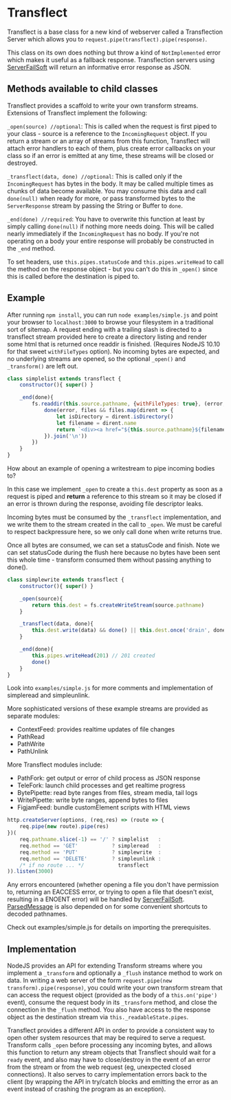 # Transflect

Transflect is a base class for a new kind of webserver called a Transflection Server which allows you to `request.pipe(transflect).pipe(response)`.

This class on its own does nothing but throw a kind of `NotImplemented` error which makes it useful as a fallback response. Transflection servers using [ServerFailSoft](http://github.com/jazzyjackson/serverfailsoft/) will return an informative error response as JSON. 

## Methods available to child classes

Transflect provides a scaffold to write your own transform streams. Extensions of Transflect implement the following:

`_open(source) //optional`: This is called when the request is first piped to your class - source is a reference to the `IncomingRequest` object. If you return a stream or an array of streams from this function, Transflect will attach error handlers to each of them, plus create error callbacks on your class so if an error is emitted at any time, these streams will be closed or destroyed.

`_transflect(data, done) //optional`: This is called only if the `IncomingRequest` has bytes in the body. It may be called multiple times as chunks of data become available. You may consume this data and call `done(null)` when ready for more, or pass transformed bytes to the `ServerResponse` stream by passing the String or Buffer to `done`. 

`_end(done) //required`: You have to overwrite this function at least by simply calling `done(null)` if nothing more needs doing. This will be called nearly immediately if the `IncomingRequest` has no body. If you're not operating on a body your entire response will probably be constructed in the `_end` method.

To set headers, use `this.pipes.statusCode` and `this.pipes.writeHead` to call the method on the response object - but you can't do this in `_open()` since this is called before the destination is piped to.

## Example

After running `npm install`, you can run `node examples/simple.js` and point your browser to `localhost:3000` to browse your filesystem in a traditional sort of sitemap. A request ending with a trailing slash is directed to a transflect stream provided here to create a directory listing and render some html that is returned once readdir is finished. (Requires NodeJS 10.10 for that sweet `withFileTypes` option). No incoming bytes are expected, and no underlying streams are opened, so the optional `_open()` and `_transform()` are left out.

```js
class simplelist extends transflect {
    constructor(){ super() }

    _end(done){
        fs.readdir(this.source.pathname, {withFileTypes: true}, (error, files) => {
            done(error, files && files.map(dirent => {
                let isDirectory = dirent.isDirectory()
                let filename = dirent.name
                return `<div><a href="${this.source.pathname}${filename}${isDirectory ? '/' : ''}">${filename}</a></div>`
            }).join('\n'))
        })
    }
}
```

How about an example of opening a writestream to pipe incoming bodies to? 

In this case we implement `_open` to create a `this.dest` property as soon as a request is piped and **return** a reference to this stream so it may be closed if an error is thrown during the response, avoiding file descriptor leaks.

Incoming bytes must be consumed by the `_transflect` implementation, and we write them to the stream created in the call to `_open`. We must be careful to respect backpressure here, so we only call done when write returns true.

Once all bytes are consumed, we can set a statusCode and finish. Note we can set statusCode during the flush here because no bytes have been sent this whole time - transform consumed them without passing anything to done().

```js
class simplewrite extends transflect {
    constructor(){ super() }

    _open(source){
        return this.dest = fs.createWriteStream(source.pathname)
    }

    _transflect(data, done){
        this.dest.write(data) && done() || this.dest.once('drain', done)
    }

    _end(done){
        this.pipes.writeHead(201) // 201 created
        done()
    }
}
```

Look into `examples/simple.js` for more comments and implementation of simpleread and simpleunlink. 

More sophisticated versions of these example streams are provided as separate modules:

- ContextFeed: provides realtime updates of file changes
- PathRead
- PathWrite
- PathUnlink

More Transflect modules include:
- PathFork: get output or error of child process as JSON response
- TeleFork: launch child processes and get realtime progress
- BytePipette: read byte ranges from files, stream media, tail logs
- WritePipette: write byte ranges, append bytes to files
- FigjamFeed: bundle customElement scripts with HTML views

```js
http.createServer(options, (req,res) => (route => {
    req.pipe(new route).pipe(res)
})(
    req.pathname.slice(-1) == '/' ? simplelist   :
    req.method == 'GET'           ? simpleread   :
    req.method == 'PUT'           ? simplewrite  :
    req.method == 'DELETE'        ? simpleunlink :
    /* if no route ... */           transflect
)).listen(3000)
```

Any errors encountered (whether opening a file you don't have permission to, returning an EACCESS error, or trying to open a file that doesn't exist, resulting in a ENOENT error) will be handled by [ServerFailSoft](http://github.com/jazzyjackson/serverfailsoft/). [ParsedMessage](http://github.com/jazzyjackson/parsedmessage/) is also depended on for some convenient shortcuts to decoded pathnames.

Check out examples/simple.js for details on importing the prerequisites.

## Implementation

NodeJS provides an API for extending Transform streams where you implement a `_transform` and optionally a `_flush` instance method to work on data. In writing a web server of the form `request.pipe(new transform).pipe(response)`, you could write your own transform stream that can access the request object (provided as the body of a `this.on('pipe')` event), consume the request body in its `_transform` method, and close the connection in the `_flush` method. You also have access to the response object as the destination stream via `this._readableState.pipes`.

Transflect provides a different API in order to provide a consistent way to open other system resources that may be required to serve a request. Transform calls `_open` before processing any incoming bytes, and allows this function to return any stream objects that Transflect should wait for a `ready` event, and also may have to close/destroy in the event of an error from the stream or from the web request (eg, unexpected closed connections). It also serves to carry implementation errors back to the client (by wrapping the API in try/catch blocks and emitting the error as an event instead of crashing the program as an exception). 

